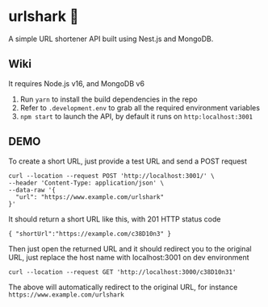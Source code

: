 # urlshark 🦈
A simple URL shortener API built using Nest.js and MongoDB.

## Wiki
It requires Node.js v16, and MongoDB v6
1. Run `yarn` to install the build dependencies in the repo
2. Refer to `.development.env` to grab all the required environment variables
3. `npm start` to launch the API, by default it runs on `http:localhost:3001`

## DEMO
To create a short URL, just provide a test URL and send a POST request
```
curl --location --request POST 'http://localhost:3001/' \
--header 'Content-Type: application/json' \
--data-raw '{
  "url": "https://www.example.com/urlshark"
}'
```

It should return a short URL like this, with 201 HTTP status code
```
{ "shortUrl":"https://example.com/c38D10n3" }
```

Then just open the returned URL and it should redirect you to the original URL, just replace the host name with localhost:3001 on dev environment
```
curl --location --request GET 'http://localhost:3000/c38D10n31'
```

The above will automatically redirect to the original URL, for instance `https://www.example.com/urlshark`